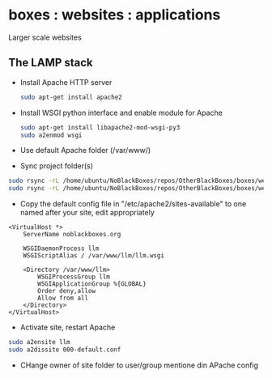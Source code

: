 # boxes : websites : applications

Larger scale websites

## The LAMP stack

- Install Apache HTTP server

    ```bash
    sudo apt-get install apache2
    ```

- Install WSGI python interface and enable module for Apache

    ```bash
    sudo apt-get install libapache2-mod-wsgi-py3
    sudo a2enmod wsgi
    ```

- Use default Apache folder (/var/www/<site-name>)

- Sync project folder(s)

```bash
sudo rsync -rL /home/ubuntu/NoBlackBoxes/repos/OtherBlackBoxes/boxes/websites/applications/flask/gptvswiki /var/www/llm
sudo rsync -rL /home/ubuntu/NoBlackBoxes/repos/OtherBlackBoxes/boxes/websites/applications/flask/wsgi/llm.wsgi /var/www/llm
```

- Copy the default config file in "/etc/apache2/sites-available" to one named after your site, edit appropriately

```text
<VirtualHost *>
    ServerName noblackboxes.org

    WSGIDaemonProcess llm 
    WSGIScriptAlias / /var/www/llm/llm.wsgi

    <Directory /var/www/llm>
        WSGIProcessGroup llm
        WSGIApplicationGroup %{GLOBAL}
        Order deny,allow
        Allow from all
    </Directory>
</VirtualHost>
```

- Activate site, restart Apache

```bash
sudo a2ensite llm
sudo a2dissite 000-default.conf
```


- CHange owner of site folder to user/group mentione din APache config